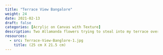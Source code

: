 ```yaml
---
title: "Terrace View Bangalore"
weight: 24
date: 2021-02-13
draft: false
categories: [Acrylic on Canvas with Texture]
description: Two Allamanda flowers trying to steal into my terrace over the railing - caught in the act!
resources:
  - src: Terrace-View-Banglore-1.jpg
    title: (25 cm X 21.5 cm)
---
```




